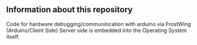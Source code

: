 ## Information about this repository
Code for hardware debugging/communincation with arduino via FrostWing (Arduino/Client Side) Server side is embedded into the Operating System itself.
